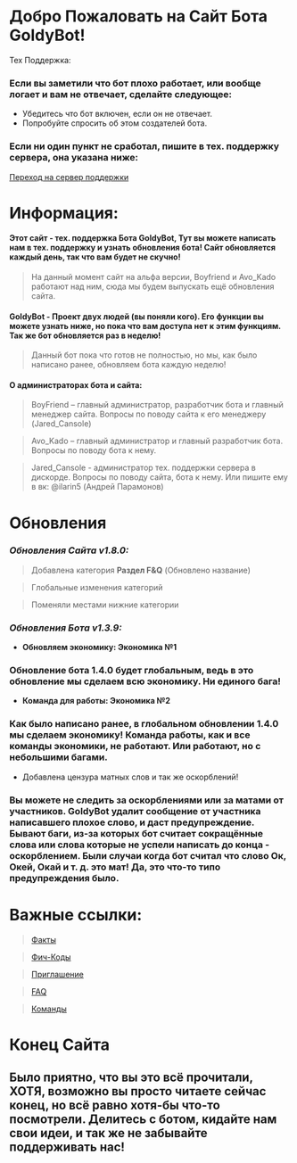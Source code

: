 # Добро Пожаловать на Сайт Бота GoldyBot!

<link type="image/x-icon" href="/favicon.ico>

# Тех Поддержка:
### Если вы заметили что бот плохо работает, или вообще логает и вам не отвечает, сделайте следующее:

- Убедитесь что бот включен, если он не отвечает.
- Попробуйте спросить об этом создателей бота.

### Если ни один пункт не сработал, пишите в тех. поддержку сервера, она указана ниже:
[Переход на сервер поддержки](https://discord.gg/6U9MA82RUy)





# Информация:
#### Этот сайт - тех. поддержка Бота GoldyBot, Тут вы можете написать нам в тех. поддержку и узнать обновления бота! Сайт обновляется каждый день, так что вам будет не скучно!
> На данный момент сайт на альфа версии, Boyfriend и Avo_Kado работают над ним, сюда мы будем выпускать ещё обновления сайта.

#### GoldyBot - Проект двух людей (вы поняли кого). Его функции вы можете узнать ниже, но пока что вам доступа нет к этим функциям. Так же бот обновляется раз в неделю! 
> Данный бот пока что готов не полностью, но мы, как было написано ранее, обновляем бота каждую неделю!

#### О администраторах бота и сайта:
> BoyFriend – главный администратор, разработчик бота и главный менеджер сайта. Вопросы по поводу сайта к его менеджеру (Jared_Cansole)

> Avo_Kado – главный администратор и главный разработчик бота. Вопросы по поводу бота к нему. 

> Jared_Cansole - администратор тех. поддержки сервера в дискорде. Вопросы по поводу сайта, бота к нему. Или пишите ему в вк: @ilarin5 (Андрей Парамонов)



# Обновления
### *Обновления Сайта v1.8.0:*

> Добавлена категория **Раздел F&Q** (Обновлено название)

> Глобальные изменения категорий

> Поменяли местами нижние категории

### *Обновления Бота v1.3.9:*

- **Обновляем экономику: Экономика №1**
### Обновление бота 1.4.0 будет глобальным, ведь в это обновление мы сделаем всю экономику. Ни единого бага!

- **Команда для работы: Экономика №2**
### Как было написано ранее, в глобальном обновлении 1.4.0 мы сделаем экономику! Команда работы, как и все команды экономики, не работают. Или работают, но с небольшими багами.

- Добавлена цензура матных слов и так же оскорблений!
### Вы можете не следить за оскорблениями или за матами от участников. GoldyBot удалит сообщение от участника написавшего плохое слово, и даст предупреждение. Бывают баги, из-за которых бот считает сокращённые слова или слова которые не успели написать до конца - оскорблением. Были случаи когда бот считал что слово Ок, Окей, Окай и т. д. это мат! Да, это что-то типо предупреждения было.

# Важные ссылки:

> [Факты](https://www.goldybot.gq/facts)

> [Фич-Коды](https://www.goldybot.gq/codes)

> [Приглашение](https://dsc.gg/goldybot123)

> [FAQ](https://goldybot.gq/faq)

> [Команды](https://www.goldybot.gq/commands)

# Конец Сайта
## Было приятно, что вы это всё прочитали, ХОТЯ, возможно вы просто читаете сейчас конец, но всё равно хотя-бы что-то посмотрели. Делитесь с ботом, кидайте нам свои идеи, и так же не забывайте поддерживать нас!
